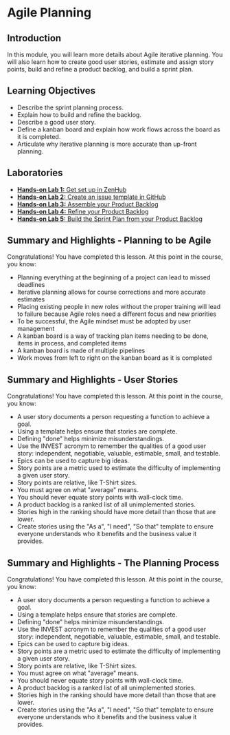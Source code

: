 # Agile Planning
## Introduction
In this module, you will learn more details about Agile iterative planning. You will also learn how to create good user stories, estimate and assign story points, build and refine a product backlog, and build a sprint plan.

## Learning Objectives
* Describe the sprint planning process.
* Explain how to build and refine the backlog.
* Describe a good user story.
* Define a kanban board and explain how work flows across the board as it is completed.
* Articulate why iterative planning is more accurate than up-front planning.

## Laboratories
* [**Hands-on Lab 1:** Get set up in ZenHub](./files/lab1-get-set-up-in-zenhub.pdf)
* [**Hands-on Lab 2:** Create an issue template in GitHub](./files/lab2-create-story-template.pdf)
* [**Hands-on Lab 3:** Assemble your Product Backlog](./files/lab3-assemble-product-backlog.pdf)
* [**Hands-on Lab 4:** Refine your Product Backlog](./files/lab4-refine-your-product-backlog.pdf)
* [**Hands-on Lab 5:** Build the Sprint Plan from your Product Backlog](./files/lab5-build-a-sprint-plan.pdf)

## Summary and Highlights - **Planning to be Agile**
Congratulations! You have completed this lesson. At this point in the course, you know:
* Planning everything at the beginning of a project can lead to missed deadlines
* Iterative planning allows for course corrections and more accurate estimates
* Placing existing people in new roles without the proper training will lead to failure because Agile roles need a different focus and new priorities
* To be successful, the Agile mindset must be adopted by user management
* A kanban board is a way of tracking plan items needing to be done, items in process, and completed items
* A kanban board is made of multiple pipelines
* Work moves from left to right on the kanban board as it is completed

## Summary and Highlights - **User Stories**
Congratulations! You have completed this lesson. At this point in the course, you know:  
* A user story documents a person requesting a function to achieve a goal.
* Using a template helps ensure that stories are complete.
* Defining "done" helps minimize misunderstandings.
* Use the INVEST acronym to remember the qualities of a good user story: independent, negotiable, valuable, estimable, small, and testable.
* Epics can be used to capture big ideas.
* Story points are a metric used to estimate the difficulty of implementing a given user story.
* Story points are relative, like T-Shirt sizes.
* You must agree on what "average" means.
* You should never equate story points with wall-clock time.
* A product backlog is a ranked list of all unimplemented stories.
* Stories high in the ranking should have more detail than those that are lower.
* Create stories using the "As a", "I need", "So that" template to ensure everyone understands who it benefits and the business value it provides.

## Summary and Highlights - **The Planning Process**
Congratulations! You have completed this lesson. At this point in the course, you know:  
* A user story documents a person requesting a function to achieve a goal.
* Using a template helps ensure that stories are complete.
* Defining "done" helps minimize misunderstandings.
* Use the INVEST acronym to remember the qualities of a good user story: independent, negotiable, valuable, estimable, small, and testable.
* Epics can be used to capture big ideas.
* Story points are a metric used to estimate the difficulty of implementing a given user story.
* Story points are relative, like T-Shirt sizes.
* You must agree on what "average" means.
* You should never equate story points with wall-clock time.
* A product backlog is a ranked list of all unimplemented stories.
* Stories high in the ranking should have more detail than those that are lower.
* Create stories using the "As a", "I need", "So that" template to ensure everyone understands who it benefits and the business value it provides.
